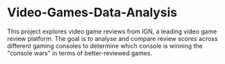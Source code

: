 # Video-Games-Data-Analysis
This project explores video game reviews from IGN, a leading video game review platform. The goal is to analyse and compare review scores across different gaming consoles to determine which console is winning the "console wars" in terms of better-reviewed games.
